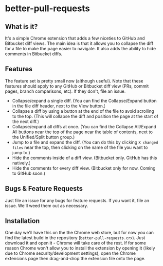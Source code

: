 # better-pull-requests

## What is it?

It's a simple Chrome extension that adds a few niceties to GitHub and Bitbucket diff views.
The main idea is that it allows you to collapse the diff for a file to make
the page easier to navigate. It also adds the ability to hide comments in Bitbucket diffs.

## Features

The feature set is pretty small now (although useful). Note that these features should apply
to any GitHub or Bitbucket diff view (PRs, commit pages, branch comparisons, etc). If they don't, file an issue.

- Collapse/expand a single diff. (You can find the Collapse/Expand button in the file diff header,
	next to the View button.)
- Collapse a diff by using a button at the end of the file to avoid scrolling to the top. 
	(This will collapse the diff and position the page at the start of the next diff.)
- Collapse/expand all diffs at once. (You can find the Collapse All/Expand All buttons near the top
	of the page near the table of contents, next to the Unified/Split button group.)
- Jump to a file and expand the diff. (You can do this by clicking `X changed files` near the top,
    then clicking on the name of the file you want to jump to.)
- Hide the comments inside of a diff view. (Bitbucket only. GitHub has this natively.)
- Hide the comments for every diff view. (Bitbucket only for now. Coming to GitHub soon.)

## Bugs & Feature Requests

Just file an issue for any bugs for feature requests. If you want it, file an issue.
We'll weed them out as necessary.

## Installation

One day we'll have this on the the Chrome web store, but for now you can find the latest build
in the repository (`better-pull-requests.crx`). Just download it and open it - Chrome will take care of the rest.
If for some reason Chrome won't allow you to install the extension by opening it (likely due to Chrome
security/development settings), open the Chrome extensions page then drag-and-drop the extension file onto the page.